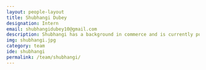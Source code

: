 ```yaml
---
layout: people-layout
title: Shubhangi Dubey
designation: Intern
email: shubhangidubey10@gmail.com
description: Shubhangi has a background in commerce and is currently pursuing M.Sc. Economics from Symbiosis School of Economics, Pune. In her leisure time, she listens to music and does binge-watching.
img: shubhangi.jpg
category: team
ide: shubhangi
permalink: /team/shubhangi/
---
```


